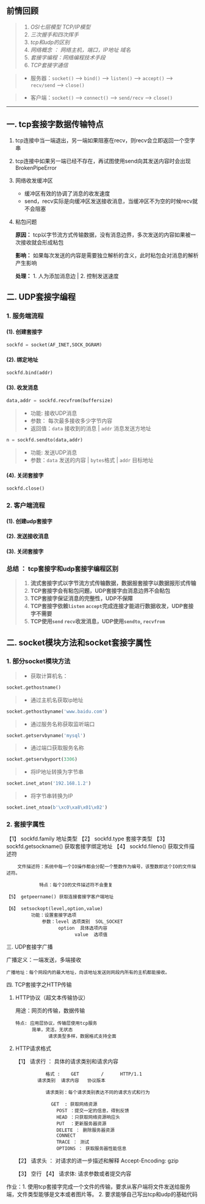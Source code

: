 ## 前情回顾

>1. *OSI七层模型  TCP/IP模型*
>2. *三次握手和四次挥手*
>3. *tcp和udp的区别*
>4. *网络概念 ： 网络主机，端口，IP地址  域名*
>5. *套接字编程：网络编程技术手段*
>6. *TCP套接字通信*

>* 服务器：`socket()` --> `bind()` --> `listen()` --> `accept()` --> `recv/send` --> `close()`

>* 客户端：`socket()` --> `connect()` --> `send/recv` --> `close()`

************************************************
## 一. tcp套接字数据传输特点

1. tcp连接中当一端退出，另一端如果阻塞在recv，则recv会立即返回一个空字串

2. tcp连接中如果另一端已经不存在，再试图使用send向其发送内容时会出现BrokenPipeError

3. 网络收发缓冲区

	+ 缓冲区有效的协调了消息的收发速度
	+ send，recv实际是向缓冲区发送接收消息，当缓冲区不为空的时候recv就不会阻塞
   
4. 粘包问题

	**原因：** tcp以字节流方式传输数据，没有消息边界，多次发送的内容如果被一次接收就会形成粘包

	**影响：** 如果每次发送的内容是需要独立解析的含义，此时粘包会对消息的解析产生影响

	**处理：** 1. 人为添加消息边 | 2. 控制发送速度

## 二. UDP套接字编程

### 1. 服务端流程

#### (1). 创建套接字

```python
sockfd = socket(AF_INET,SOCK_DGRAM)
```

#### (2). 绑定地址

```python
sockfd.bind(addr)
```

#### (3). 收发消息

```python
data,addr = sockfd.recvfrom(buffersize)
```

>* 功能: 接收UDP消息
>* 参数： 每次最多接收多少字节内容
>* 返回值：`data` 接收到的消息 | `addr` 消息发送方地址

```python
n = sockfd.sendto(data,addr)
```

>* 功能: 发送UDP消息
>* 参数：`data` 发送的内容 | `bytes`格式 | `addr` 目标地址
    
#### (4). 关闭套接字

```python
sockfd.close()
```

### 2. 客户端流程
	   
#### (1). 创建udp套接字
#### (2). 发送接收消息
#### (3). 关闭套接字

### 总结 ： tcp套接字和udp套接字编程区别

>1. **流式套接字式以字节流方式传输数据，数据报套接字以数据报形式传输**
>2. **TCP套接字会有粘包问题，UDP套接字由消息边界不会粘包**
>3. **TCP套接字保证消息的完整性，UDP不保障**
>4. **TCP套接字依赖`listen` `accept`完成连接才能进行数据收发，UDP套接字不需要**
>5. **TCP使用`send` `recv`收发消息，UDP使用`sendto`, `recvfrom`**

## 二. socket模块方法和socket套接字属性

### 1. 部分socket模块方法

>* 获取计算机名： 

```python
socket.gethostname()
```

>* 通过主机名获取ip地址

```python
socket.gethostbyname('www.baidu.com') 
```

>* 通过服务名称获取监听端口

```python
socket.getservbyname('mysql')
```

>* 通过端口获取服务名称

```python
socket.getservbyport(3306)
```

>* 将IP地址转换为字节串

```python
socket.inet_aton('192.168.1.2')
```

>* 将字节串转换为IP

```python
socket.inet_ntoa(b'\xc0\xa8\x01\x02')
```


### 2. 套接字属性

【1】 sockfd.family  地址类型
【2】 sockfd.type  套接字类型
【3】 sockfd.getsockname() 获取套接字绑定地址
【4】 sockfd.fileno() 获取文件描述符

        文件描述符：系统中每一个IO操作都会分配一个整数作为编号，该整数即这个IO的文件描述符。

				特点：每个IO的文件描述符不会重复

    【5】 getpeername() 获取连接套接字客户端地址

    【6】 setsockopt(level,option,value)
		     功能：设置套接字选项
				 参数：level 选项类别  SOL_SOCKET
				       option  具体选项内容
							 value  选项值


三. UDP套接字广播

  广播定义：一端发送，多端接收

	广播地址：每个网段内的最大地址，向该地址发送则网段内所有的主机都能接收。


四. TCP套接字之HTTP传输

  1. HTTP协议（超文本传输协议）

	   用途：网页的传输，数据传输

		 特点: 应用层协议，传输层使用tcp服务
		       简单，灵活，无状态
					 请求类型多样，数据格式支持全面
     
  2. HTTP请求格式

	  【1】 请求行 ： 具体的请求类别和请求内容
		      
					格式 :    GET        /      HTTP/1.1
                 请求类别  请求内容   协议版本
					
					请求类别：每个请求类别表达不同的请求方式和行为

					  GET  : 获取网络资源
						POST ：提交一定的信息，得到反馈
						HEAD ：只获取网络资源响应头
						PUT  ：更新服务器资源
						DELETE ： 删除服务器资源
						CONNECT
						TRACE ： 测试
						OPTIONS ： 获取服务器性能信息


		【2】 请求头 ： 对请求的进一步描述和解释
				Accept-Encoding: gzip

		【3】 空行
		【4】 请求体: 请求参数或者提交内容

作业：1. 使用tcp套接字完成一个文件的传输，要求从客户端将文件发送给服务端，文件类型能够是文本或者图片等。
      2. 要求能够自己写出tcp和udp的基础代码

